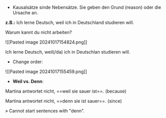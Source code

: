 * Kausalsätze sinde Nebensätze. Sie geben den Grund (reason) oder die Ursache an. 

**z.B.:** Ich lerne Deutsch, weil  ich in Deutschland studieren will.

Warum kannt du nicht arbeiten? 

![[Pasted image 20241017154824.png]]

Ich lerne Deutsch, weil(/da) ich in Deutschlan studieren will. 

+ Change order:

![[Pasted image 20241017155459.png]]


+ **Weil vs. Denn**:

Martina antwortet nicht, ==weil sie sauer ist==. (because)

Martina antwortet nicht, ==denn sie ist sauer==. (since)

» Cannot start sentences with "denn".


